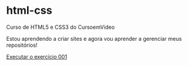 # html-css
 Curso  de HTML5 e CSS3 do CursoemVideo

 Estou aprendendo a criar sites e agora vou aprender a gerenciar meus repositórios!

<a href="https://saulovale.github.io/exercicios/ex001/index.html">Executar o exercício 001</a>